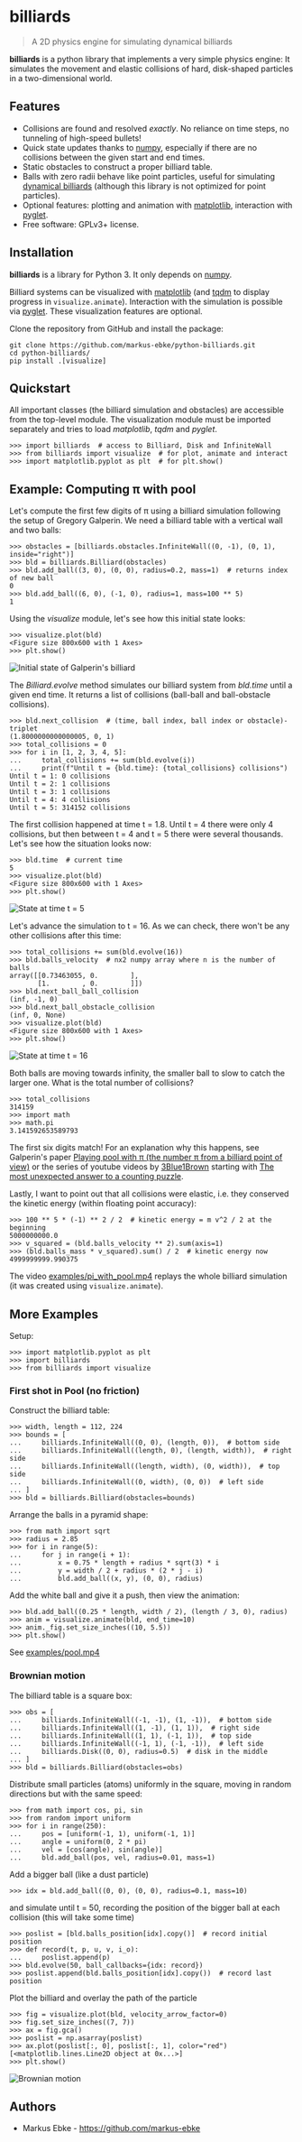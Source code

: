 # billiards

> A 2D physics engine for simulating dynamical billiards

**billiards** is a python library that implements a very simple physics engine:
It simulates the movement and elastic collisions of hard, disk-shaped particles in a two-dimensional world.



## Features

- Collisions are found and resolved *exactly*. No reliance on time steps, no tunneling of high-speed bullets!
- Quick state updates thanks to [numpy](https://numpy.org), especially if there are no collisions between the given start and end times.
- Static obstacles to construct a proper billiard table.
- Balls with zero radii behave like point particles, useful for simulating [dynamical billiards](https://en.wikipedia.org/wiki/Dynamical_billiards) (although this library is not optimized for point particles).
- Optional features: plotting and animation with [matplotlib](https://matplotlib.org), interaction with [pyglet](http://pyglet.org).
- Free software: GPLv3+ license.



## Installation

**billiards** is a library for Python 3.
It only depends on [numpy](https://numpy.org).

Billiard systems can be visualized with [matplotlib](https://matplotlib.org) (and [tqdm](https://tqdm.github.io) to display progress in `visualize.animate`).
Interaction with the simulation is possible via [pyglet](http://pyglet.org).
These visualization features are optional.

Clone the repository from GitHub and install the package:

```shell
git clone https://github.com/markus-ebke/python-billiards.git
cd python-billiards/
pip install .[visualize]
```



## Quickstart

All important classes (the billiard simulation and obstacles) are accessible from the top-level module.
The visualization module must be imported separately and tries to load *matplotlib*, *tqdm* and *pyglet*.

```pycon
>>> import billiards  # access to Billiard, Disk and InfiniteWall
>>> from billiards import visualize  # for plot, animate and interact
>>> import matplotlib.pyplot as plt  # for plt.show()
```


## Example: Computing π with pool

Let's compute the first few digits of π using a billiard simulation following the setup of Gregory Galperin.
We need a billiard table with a vertical wall and two balls:

```pycon
>>> obstacles = [billiards.obstacles.InfiniteWall((0, -1), (0, 1), inside="right")]
>>> bld = billiards.Billiard(obstacles)
>>> bld.add_ball((3, 0), (0, 0), radius=0.2, mass=1)  # returns index of new ball
0
>>> bld.add_ball((6, 0), (-1, 0), radius=1, mass=100 ** 5)
1
```

Using the _visualize_ module, let's see how this initial state looks:

```pycon
>>> visualize.plot(bld)
<Figure size 800x600 with 1 Axes>
>>> plt.show()
```

![Initial state of Galperin's billiard](docs/_images/quickstart_1.svg)


The _Billiard.evolve_ method simulates our billiard system from _bld.time_ until a given end time.
It returns a list of collisions (ball-ball and ball-obstacle collisions).

```pycon
>>> bld.next_collision  # (time, ball index, ball index or obstacle)-triplet
(1.8000000000000005, 0, 1)
>>> total_collisions = 0
>>> for i in [1, 2, 3, 4, 5]:
...     total_collisions += sum(bld.evolve(i))
...     print(f"Until t = {bld.time}: {total_collisions} collisions")
Until t = 1: 0 collisions
Until t = 2: 1 collisions
Until t = 3: 1 collisions
Until t = 4: 4 collisions
Until t = 5: 314152 collisions
```

The first collision happened at time t = 1.8.
Until t = 4 there were only 4 collisions, but then between t = 4 and t = 5 there were several thousands.
Let's see how the situation looks now:

```pycon
>>> bld.time  # current time
5
>>> visualize.plot(bld)
<Figure size 800x600 with 1 Axes>
>>> plt.show()
```

![State at time t = 5](docs/_images/quickstart_2.svg)


Let's advance the simulation to t = 16.
As we can check, there won't be any other collisions after this time:

```pycon
>>> total_collisions += sum(bld.evolve(16))
>>> bld.balls_velocity  # nx2 numpy array where n is the number of balls
array([[0.73463055, 0.        ],
       [1.        , 0.        ]])
>>> bld.next_ball_ball_collision
(inf, -1, 0)
>>> bld.next_ball_obstacle_collision
(inf, 0, None)
>>> visualize.plot(bld)
<Figure size 800x600 with 1 Axes>
>>> plt.show()
```

![State at time t = 16](docs/_images/quickstart_3.svg)


Both balls are moving towards infinity, the smaller ball to slow to catch the larger one.
What is the total number of collisions?

```pycon
>>> total_collisions
314159
>>> import math
>>> math.pi
3.141592653589793
```

The first six digits match!
For an explanation why this happens, see Galperin's paper [Playing pool with π (the number π from a billiard point of view)](https://www.maths.tcd.ie/~lebed/Galperin.%20Playing%20pool%20with%20pi.pdf) or the series of youtube videos by [3Blue1Brown](https://www.youtube.com/channel/UCYO_jab_esuFRV4b17AJtAw) starting with [The most unexpected answer to a counting puzzle](https://www.youtube.com/watch?v=HEfHFsfGXjs).

Lastly, I want to point out that all collisions were elastic, i.e. they conserved the kinetic energy (within floating point accuracy):

```pycon
>>> 100 ** 5 * (-1) ** 2 / 2  # kinetic energy = m v^2 / 2 at the beginning
5000000000.0
>>> v_squared = (bld.balls_velocity ** 2).sum(axis=1)
>>> (bld.balls_mass * v_squared).sum() / 2  # kinetic energy now
4999999999.990375
```

The video [examples/pi_with_pool.mp4](examples/pi_with_pool.mp4) replays the whole billiard simulation (it was created using `visualize.animate`).



## More Examples

Setup:

```pycon
>>> import matplotlib.pyplot as plt
>>> import billiards
>>> from billiards import visualize
```



### First shot in Pool (no friction)

Construct the billiard table:

```pycon
>>> width, length = 112, 224
>>> bounds = [
...     billiards.InfiniteWall((0, 0), (length, 0)),  # bottom side
...     billiards.InfiniteWall((length, 0), (length, width)),  # right side
...     billiards.InfiniteWall((length, width), (0, width)),  # top side
...     billiards.InfiniteWall((0, width), (0, 0))  # left side
... ]
>>> bld = billiards.Billiard(obstacles=bounds)
```

Arrange the balls in a pyramid shape:

```pycon
>>> from math import sqrt
>>> radius = 2.85
>>> for i in range(5):
...     for j in range(i + 1):
...         x = 0.75 * length + radius * sqrt(3) * i
...         y = width / 2 + radius * (2 * j - i)
...         bld.add_ball((x, y), (0, 0), radius)
```

Add the white ball and give it a push, then view the animation:

```pycon
>>> bld.add_ball((0.25 * length, width / 2), (length / 3, 0), radius)
>>> anim = visualize.animate(bld, end_time=10)
>>> anim._fig.set_size_inches((10, 5.5))
>>> plt.show()
```

See [examples/pool.mp4](./examples/pool.mp4)



### Brownian motion

The billiard table is a square box:

```pycon
>>> obs = [
...     billiards.InfiniteWall((-1, -1), (1, -1)),  # bottom side
...     billiards.InfiniteWall((1, -1), (1, 1)),  # right side
...     billiards.InfiniteWall((1, 1), (-1, 1)),  # top side
...     billiards.InfiniteWall((-1, 1), (-1, -1)),  # left side
...     billiards.Disk((0, 0), radius=0.5)  # disk in the middle
... ]
>>> bld = billiards.Billiard(obstacles=obs)
```

Distribute small particles (atoms) uniformly in the square, moving in random directions but with the same speed:

```pycon
>>> from math import cos, pi, sin
>>> from random import uniform
>>> for i in range(250):
...     pos = [uniform(-1, 1), uniform(-1, 1)]
...     angle = uniform(0, 2 * pi)
...     vel = [cos(angle), sin(angle)]
...     bld.add_ball(pos, vel, radius=0.01, mass=1)
```

Add a bigger ball (like a dust particle)

```pycon
>>> idx = bld.add_ball((0, 0), (0, 0), radius=0.1, mass=10)
```

and simulate until t = 50, recording the position of the bigger ball at each collision (this will take some time)

```pycon
>>> poslist = [bld.balls_position[idx].copy()]  # record initial position
>>> def record(t, p, u, v, i_o):
...     poslist.append(p)
>>> bld.evolve(50, ball_callbacks={idx: record})
>>> poslist.append(bld.balls_position[idx].copy())  # record last position
```

Plot the billiard and overlay the path of the particle

```pycon
>>> fig = visualize.plot(bld, velocity_arrow_factor=0)
>>> fig.set_size_inches((7, 7))
>>> ax = fig.gca()
>>> poslist = np.asarray(poslist)
>>> ax.plot(poslist[:, 0], poslist[:, 1], color="red")
[<matplotlib.lines.Line2D object at 0x...>]
>>> plt.show()
```

![Brownian motion](docs/_images/brownian_motion.svg)



## Authors

- Markus Ebke - <https://github.com/markus-ebke>
